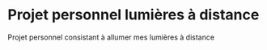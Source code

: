 # Projet personnel lumières à distance
Projet personnel consistant à allumer mes lumières à distance

